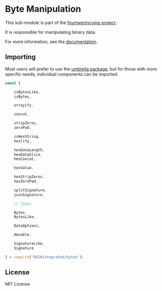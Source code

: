 Byte Manipulation
=================

This sub-module is part of the [fourtwentycoins project](https://github.com/420integrated/fourtwentycoins.js).

It is responsible for manipulating binary data.

For more information, see the [documentation](https://420integrated.com/wiki/v5/api/utils/bytes/).


Importing
---------

Most users will prefer to use the [umbrella package](https://www.npmjs.com/package/fourtwentycoins ),
but for those with more specific needs, individual components can be imported.

```javascript
const {

    isBytesLike,
    isBytes,

    arrayify,

    concat,

    stripZeros,
    zeroPad,

    isHexString,
    hexlify,

    hexDataLength,
    hexDataSlice,
    hexConcat,

    hexValue,

    hexStripZeros,
    hexZeroPad,

    splitSignature,
    joinSignature,

    // Types

    Bytes,
    BytesLike,

    DataOptions,

    Hexable,

    SignatureLike,
    Signature

} = require("@420integrated/bytes");
```


License
-------

MIT License
